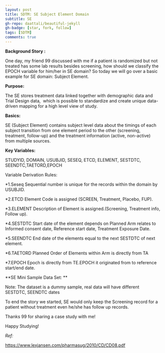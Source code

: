 ```yaml
---
layout: post
title: SDTM: SE Subject Element Domain
subtitle: SE
gh-repo: daattali/beautiful-jekyll
gh-badge: [star, fork, follow]
tags: [SDTM]
comments: true
---
```


**Background Story :**

One day, my friend 99 discussed with me if a patient is randomized but not treated has some lab results besides screening, how should we classify the EPOCH variable for him/her in SE domain?
So today we will go over a basic example for SE domain: Subject Element.

**Purpose:**

The SE stores treatment data linked together with demographic data and Trial Design data,  which is possible to standardize and create unique data-driven mapping for a high level view of study.

**Basics:**

SE (Subject Element) contains subject level data about the timings of each subject transition from one element period to the other (screening, treatment, follow-up) and the treatment information (active, non-active) from multiple sources.




**Key Variables:**

STUDYID, DOMAIN, USUBJID, SESEQ, ETCD, ELEMENT, SESTDTC, SEENDTC,TAETORD,EPOCH

Variable Derivation Rules:

*1.Seseq
Sequential number is unique for the records within the domain by USUBJID.

*2.ETCD
Element Code is assigned (SCREEN, Treatment, Placebo, FUP).

*3.ELEMENT
Description of Element is assigned.(Screening, Treatment info, Follow up).

*4.SESTDTC
Start date of the element depends on Planned Arm
relates to Informed consent date, Reference start date, Treatment Exposure Date.

*5.SEENDTC
End date of the elements equal to the next SESTDTC of next element.

*6.TAETORD
Planned Order of Elements within Arm is directly from TA

*7.EPOCH
Epoch is directly from TE.EPOCH
it originated from to reference start/end date.




**SE Mini Sample Data Set: **




Note: The dataset is a dummy sample, real data will have different SESTDTC, SEENDTC dates

To end the story we started, SE would only keep the Screening record for a patient without treatment even he/she has follow up records.

Thanks 99 for sharing a case study with me!

Happy Studying!

*Ref:*

https://www.lexjansen.com/pharmasug/2010/CD/CD08.pdf
